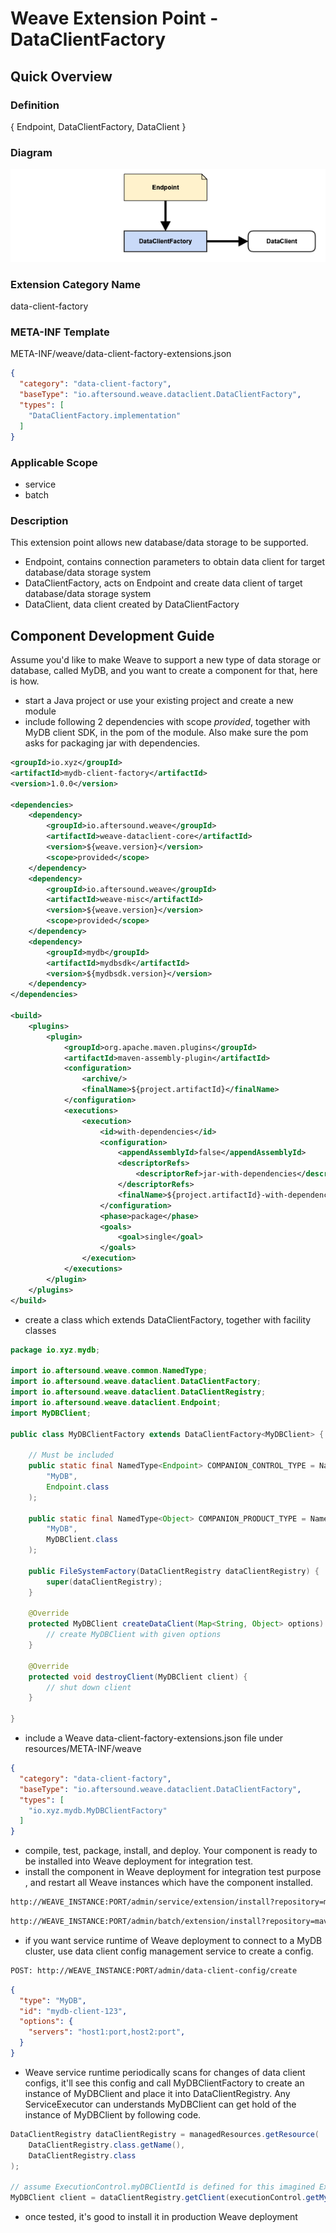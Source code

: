 # Weave Extension Point - DataClientFactory

## Quick Overview

### Definition

{ Endpoint, DataClientFactory, DataClient }

### Diagram

![](diagrams/WEAVE-EXTENSION-POINT-DATA-CLIENT-FACTORY.png)

### Extension Category Name

data-client-factory

### META-INF Template

META-INF/weave/data-client-factory-extensions.json

```json
{
  "category": "data-client-factory",
  "baseType": "io.aftersound.weave.dataclient.DataClientFactory",
  "types": [
    "DataClientFactory.implementation"
  ]
}
```

### Applicable Scope

- service
- batch

### Description

This extension point allows new database/data storage to be supported. 

- Endpoint, contains connection parameters to obtain data client for target database/data storage system
- DataClientFactory, acts on Endpoint and create data client of target database/data storage system
- DataClient, data client created by DataClientFactory

## Component Development Guide

Assume you'd like to make Weave to support a new type of data storage or database, called MyDB, and you want to create 
a component for that, here is how.

- start a Java project or use your existing project and create a new module
- include following 2 dependencies with scope *provided*, together with MyDB client SDK, in the pom of the module. Also 
make sure the pom asks for packaging jar with dependencies.

```xml
<groupId>io.xyz</groupId>
<artifactId>mydb-client-factory</artifactId>
<version>1.0.0</version>

<dependencies>
    <dependency>
        <groupId>io.aftersound.weave</groupId>
        <artifactId>weave-dataclient-core</artifactId>
        <version>${weave.version}</version>
        <scope>provided</scope>
    </dependency>
    <dependency>
        <groupId>io.aftersound.weave</groupId>
        <artifactId>weave-misc</artifactId>
        <version>${weave.version}</version>
        <scope>provided</scope>
    </dependency>
    <dependency>
        <groupId>mydb</groupId>
        <artifactId>mydbsdk</artifactId>
        <version>${mydbsdk.version}</version>
    </dependency>
</dependencies>

<build>
    <plugins>
        <plugin>
            <groupId>org.apache.maven.plugins</groupId>
            <artifactId>maven-assembly-plugin</artifactId>
            <configuration>
                <archive/>
                <finalName>${project.artifactId}</finalName>
            </configuration>
            <executions>
                <execution>
                    <id>with-dependencies</id>
                    <configuration>
                        <appendAssemblyId>false</appendAssemblyId>
                        <descriptorRefs>
                            <descriptorRef>jar-with-dependencies</descriptorRef>
                        </descriptorRefs>
                        <finalName>${project.artifactId}-with-dependencies-${project.version}</finalName>
                    </configuration>
                    <phase>package</phase>
                    <goals>
                        <goal>single</goal>
                    </goals>
                </execution>
            </executions>
        </plugin>
    </plugins>
</build>
```

- create a class which extends DataClientFactory, together with facility classes

```java
package io.xyz.mydb;

import io.aftersound.weave.common.NamedType;
import io.aftersound.weave.dataclient.DataClientFactory;
import io.aftersound.weave.dataclient.DataClientRegistry;
import io.aftersound.weave.dataclient.Endpoint;
import MyDBClient;

public class MyDBClientFactory extends DataClientFactory<MyDBClient> {
    
    // Must be included
    public static final NamedType<Endpoint> COMPANION_CONTROL_TYPE = NamedType.of(
        "MyDB",
        Endpoint.class
    );
    
    public static final NamedType<Object> COMPANION_PRODUCT_TYPE = NamedType.of(
        "MyDB", 
        MyDBClient.class
    );
    
    public FileSystemFactory(DataClientRegistry dataClientRegistry) {
        super(dataClientRegistry);
    }
    
    @Override
    protected MyDBClient createDataClient(Map<String, Object> options) {
        // create MyDBClient with given options
    }
    
    @Override
    protected void destroyClient(MyDBClient client) {
        // shut down client
    }
    
}
```

- include a Weave data-client-factory-extensions.json file under resources/META-INF/weave

```json
{
  "category": "data-client-factory",
  "baseType": "io.aftersound.weave.dataclient.DataClientFactory",
  "types": [
    "io.xyz.mydb.MyDBClientFactory"
  ]
}

```
- compile, test, package, install, and deploy. Your component is ready to be installed into Weave deployment for 
integration test.
- install the component in Weave deployment for integration test purpose , and restart all Weave instances which have 
the component installed.

```html
http://WEAVE_INSTANCE:PORT/admin/service/extension/install?repository=maven://MAVEN_REPOSITORY_URL&groupId=io.xyz&artifactId=mydb-client-factory&version=1.0.0
```

```html
http://WEAVE_INSTANCE:PORT/admin/batch/extension/install?repository=maven://MAVEN_REPOSITORY_URL&groupId=io.xyz&artifactId=mydb-client-factory&version=1.0.0
```

- if you want service runtime of Weave deployment to connect to a MyDB cluster, use data client config management service
to create a config.

```html
POST: http://WEAVE_INSTANCE:PORT/admin/data-client-config/create  
```

```json
{
  "type": "MyDB",
  "id": "mydb-client-123",
  "options": {
    "servers": "host1:port,host2:port",
  }
}
```
- Weave service runtime periodically scans for changes of data client configs, it'll see this config and call 
MyDBClientFactory to create an instance of MyDBClient and place it into DataClientRegistry. Any ServiceExecutor can 
understands MyDBClient can get hold of the instance of MyDBClient by following code.

```java
DataClientRegistry dataClientRegistry = managedResources.getResource(
    DataClientRegistry.class.getName(), 
    DataClientRegistry.class
);

// assume ExecutionControl.myDBClientId is defined for this imagined ExecutionControl
MyDBClient client = dataClientRegistry.getClient(executionControl.getMyDBClientId());
```

- once tested, it's good to install it in production Weave deployment